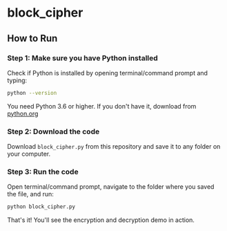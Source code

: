 # block_cipher
## How to Run

### Step 1: Make sure you have Python installed
Check if Python is installed by opening terminal/command prompt and typing:
```bash
python --version
```
You need Python 3.6 or higher. If you don't have it, download from [python.org](https://www.python.org/downloads/)

### Step 2: Download the code
Download `block_cipher.py` from this repository and save it to any folder on your computer.

### Step 3: Run the code
Open terminal/command prompt, navigate to the folder where you saved the file, and run:
```bash
python block_cipher.py
```

That's it! You'll see the encryption and decryption demo in action.